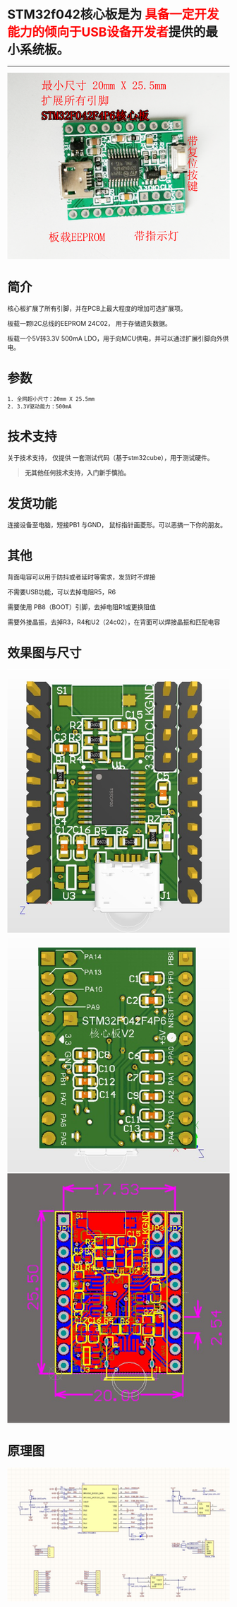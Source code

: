 <h1>
STM32f042核心板是为<span style="color:red"> 具备一定开发能力的倾向于USB设备开发者</span>提供的最小系统板。</h1>

--------------------------------
![](../image/stm32f042core/zhaopian.png)
# 简介
核心板扩展了所有引脚，并在PCB上最大程度的增加可选扩展项。

板载一颗I2C总线的EEPROM 24C02， 用于存储遗失数据。

板载一个5V转3.3V 500mA LDO，用于向MCU供电，并可以通过扩展引脚向外供电。

# 参数
    1. 全网超小尺寸：20mm X 25.5mm
    2. 3.3V驱动能力：500mA

# 技术支持
关于技术支持， 仅提供 一套测试代码（基于stm32cube），用于测试硬件。 
>**无其他任何技术支持，入门新手慎拍。**



# 发货功能
连接设备至电脑，短接PB1 与GND， 鼠标指针画菱形。可以恶搞一下你的朋友。

# 其他
背面电容可以用于防抖或者延时等需求，发货时不焊接

不需要USB功能，可以去掉电阻R5，R6

需要使用 PB8（BOOT）引脚，去掉电阻R1或更换阻值

需要外接晶振，去掉R3，R4和U2（24c02），在背面可以焊接晶振和匹配电容

# 效果图与尺寸
![](../image/stm32f042core/正面效果.jpg)
![反面效果](../image/stm32f042core/反面效果.jpg)
![尺寸图](../image/stm32f042core/尺寸图.jpg)

# 原理图
![](../image/stm32f042core/原理图.jpg)